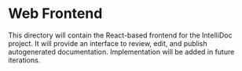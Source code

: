 # Web Frontend

This directory will contain the React-based frontend for the IntelliDoc project. It will provide an interface to review, edit, and publish autogenerated documentation. Implementation will be added in future iterations.
